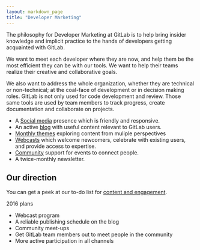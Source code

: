 ```yaml
---
layout: markdown_page
title: "Developer Marketing"
---
```


The philosophy for Developer Marketing at GitLab is to help bring insider knowledge and implicit practice to the hands of developers getting acquainted with GitLab. 

We want to meet each developer where they are now, and help them be the most efficient they can be with our tools. We want to help their teams realize their creative and collaborative goals. 

We also want to address the whole organization, whether they are technical or non-technical; at the coal-face of development or in decision making roles. GitLab is not only used for code development and review. Those same tools are used by team members to track progress, create documentation and collaborate on projects. 

- A [Social media](social-media/) presence which is friendly and responsive.
- An active [blog](blog/) with useful content relevant to GitLab users.
- [Monthly themes](monthly/) exploring content from muliple perspectives
- [Webcasts](webcasts/) which welcome newcomers, celebrate with existing users, and provide access to expertise. 
- [Community](community/) support for events to connect people. 
- A twice-monthly newsletter.


## Our direction

You can get a peek at our to-do list for [content and engagement](content/).

2016 plans

- Webcast program
- A reliable publishing schedule on the blog
- Community meet-ups
- Get GitLab team members out to meet people in the community
- More active participation in all channels



